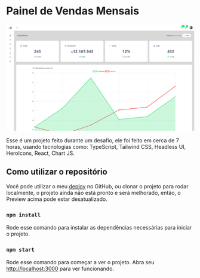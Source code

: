 # Painel de Vendas Mensais
![Preview](./preview.png)

Esse é um projeto feito durante um desafio, ele foi feito em cerca de 7 horas, usando tecnologias como:
TypeScript, Tailwind CSS, Headless UI, HeroIcons, React, Chart JS.

## Como utilizar o repositório

Você pode utilizar o meu [deploy](https://j-pster.github.io/painel-desafio-lighthouse/) no GitHub, ou clonar o projeto para rodar localmente, o projeto ainda não está pronto e será melhorado, então, o Preview acima pode estar desatualizado.

### `npm install`

Rode esse comando para instalar as dependências necessárias para iniciar o projeto.

### `npm start`

Rode esse comando para começar a ver o projeto.
Abra seu [http://localhost:3000](http://localhost:3000) para ver funcionando.
